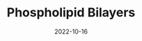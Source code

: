 ---
title: "Phospholipid Bilayers"
layout: PostLayout
date: 2022-10-16
order: 3
direction:
img: "/phospholipid-bilayers.jpg"
caption: "phospholipid bilayers - 2021 - Dieter Brehm"
link: "dieterbrehm.com"
---